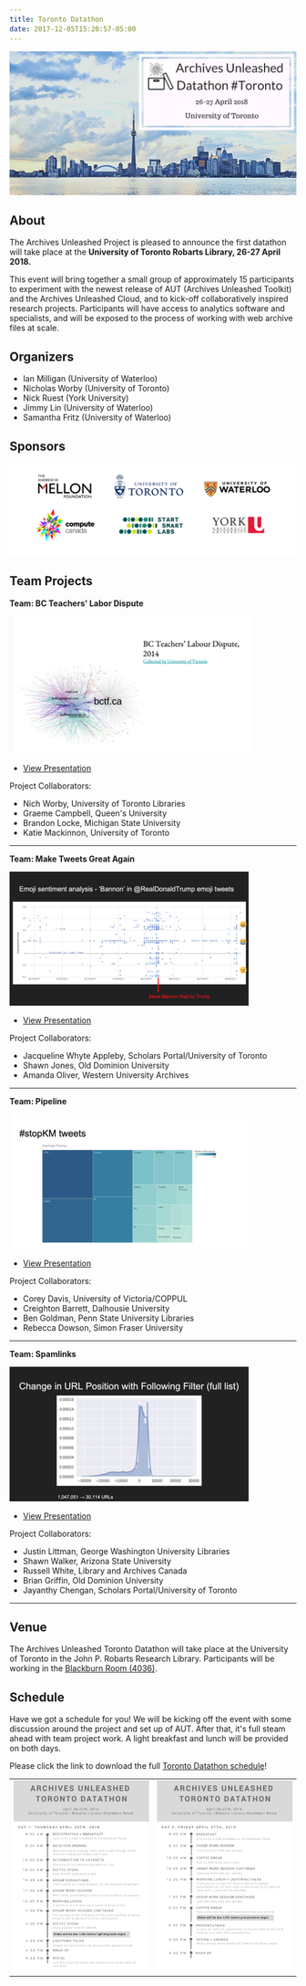 ```yaml
---
title: Toronto Datathon
date: 2017-12-05T15:20:57-05:00
---
```

![Toronto Skyline](/images/datathon-toronto-skyline.png)
## About

The Archives Unleashed Project is pleased to announce the first datathon will take place at the **University of Toronto Robarts Library, 26-27 April 2018.**

This event will bring together a small group of approximately 15 participants to experiment with the newest release of AUT (Archives Unleashed Toolkit) and the Archives Unleashed Cloud, and to kick-off collaboratively inspired research projects. Participants will have access to analytics software and specialists, and will be exposed to the process of working with web archive files at scale.

## Organizers

* Ian Milligan (University of Waterloo)
* Nicholas Worby (University of Toronto)
* Nick Ruest (York University)
* Jimmy Lin (University of Waterloo)
* Samantha Fritz (University of Waterloo)

## Sponsors
![Toronto Datathon Sponsors](/images/datathon-logo-toronto-sponsors.png)

## Team Projects

**Team: BC Teachers' Labor Dispute**

![BC Teachers Presentation](/images/datathon-toronto-BCLabour.png)

* [View Presentation](/images/datathon-toronto-BCLabour.pdf)

Project Collaborators:
  * Nich Worby, University of Toronto Libraries
  * Graeme Campbell, Queen's University
  * Brandon Locke, Michigan State University
  * Katie Mackinnon, University of Toronto
***

**Team: Make Tweets Great Again**

![Make Tweets Great Again Presentation](/images/datathon-toronto-MTGA.png)

* [View Presentation](/images/datathon-toronto-MTGA.pdf)

Project Collaborators:
  * Jacqueline Whyte Appleby, Scholars Portal/University of Toronto
  * Shawn Jones, Old Dominion University
  * Amanda Oliver, Western University Archives
***

**Team: Pipeline**

![Pipeline Presentation](/images/datathon-toronto-pipeline1.png)

* [View Presentation](/images/datathon-toronto-pipeline.pdf)

Project Collaborators:
  * Corey Davis, University of Victoria/COPPUL
  * Creighton Barrett, Dalhousie University
  * Ben Goldman, Penn State University Libraries
  * Rebecca Dowson, Simon Fraser University
***

**Team: Spamlinks**

![Spamlinks Presentation](/images/datathon-toronto-spamlinks1.png)

* [View Presentation](/images/datathon-toronto-spamlinks.pdf)

Project Collaborators:
  * Justin Littman, George Washington University Libraries
  * Shawn Walker, Arizona State University
  * Russell White, Library and Archives Canada
  * Brian Griffin, Old Dominion University
  * Jayanthy Chengan, Scholars Portal/University of Toronto
***

## Venue

The Archives Unleashed Toronto Datathon will take place at the University of Toronto in the John P. Robarts Research Library. Participants will be working in the [Blackburn Room (4036)](https://onesearch.library.utoronto.ca/robarts-library-robert-h-blackburn-room).

## Schedule

Have we got a schedule for you! We will be kicking off the event with some discussion around the project and set up of AUT. After that, it's full steam ahead with team project work. A light breakfast and lunch will be provided on both days.

Please click the link to download the full [Toronto Datathon schedule](/images/datathon-toronto-schedule.pdf)!

|               |                  |
|:-------------:|:----------------:|
| ![/images/datathon-toronto-schedule.pdf](/images/datathon-toronto-schedule-day1.png) | ![images/datathon-toronto-schedule.pdf](/images/datathon-toronto-schedule-day2.png)|